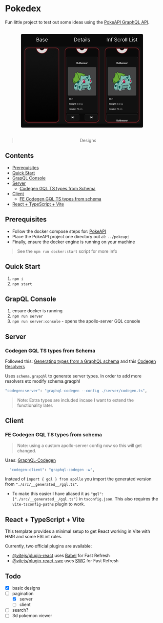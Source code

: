 # Pokedex

Fun little project to test out some ideas using the [PokeAPI GraphQL API](https://github.com/PokeAPI/pokeapi?tab=readme-ov-file).

<p align="center" style="padding:16px;">
  <img src="./docs/designs/Pokedex.png" style="max-width:400px;" alt="Pokedex Designs" />
  <blockquote align="center">Designs</blockquote>
</p>

## Contents

- [Prerequisites](#prerequisites)
- [Quick Start](#quick-start)
- [GrapQL Console](#grapql-console)
- [Server](#server)
  - [Codegen GQL TS types from Schema](#codegen-gql-ts-types-from-schema)
- [Client](#client)
  - [FE Codegen GQL TS types from schema](#fe-codegen-gql-ts-types-from-schema)
- [React + TypeScript + Vite](#react-+-typescript-+-vite)

## Prerequisites

- Follow the docker compose steps for: [PokeAPI](https://github.com/PokeAPI/pokeapi?tab=readme-ov-file)
- Place the PokeAPI project one directory out at: `../pokeapi`
- Finally, ensure the docker engine is running on your machine

> See the `npm run docker:start` script for more info

## Quick Start

1. `npm i`
2. `npm start`

## GrapQL Console

1. ensure docker is running
2. `npm run server`
3. `npm run server:console` - opens the apollo-server GQL console

## Server

### Codegen GQL TS types from Schema

Followed this: [Generating types from a GraphQL schema](https://www.apollographql.com/docs/apollo-server/workflow/generate-types/)
and this [Codegen Resolvers](https://the-guild.dev/graphql/codegen/plugins/typescript/typescript-resolvers)

Uses `schema.grapqhl` to generate server types. In order to add more resolvers etc modify schema.graqphl

```sh
"codegen:server": "graphql-codegen --config ./server/codegen.ts",
```

> Note: Extra types are included incase I want to extend the functionality later.

## Client

### FE Codegen GQL TS types from schema

> Note: using a custom apollo-server config now so this will get changed.

Uses: [GraphQL-Codegen](https://the-guild.dev/graphql/codegen/docs/config-reference)

```sh
  "codegen:client": "graphql-codegen -w",
```

Instead of `import { gql } from apollo` you import the generated version from `"./src/__generated__/gql.ts"`.

- To make this easier I have aliased it as `"gql": ["./src/__generated__/gql.ts"]` in `tsconfig.json`.
  This also requires the `vite-tsconfig-paths` plugin to work.

## React + TypeScript + Vite

This template provides a minimal setup to get React working in Vite with HMR and some ESLint rules.

Currently, two official plugins are available:

- [@vitejs/plugin-react](https://github.com/vitejs/vite-plugin-react/blob/main/packages/plugin-react/README.md) uses [Babel](https://babeljs.io/) for Fast Refresh
- [@vitejs/plugin-react-swc](https://github.com/vitejs/vite-plugin-react-swc) uses [SWC](https://swc.rs/) for Fast Refresh

## Todo

- [x] basic designs
- [ ] pagination
  - [x] server
  - [ ] client
- [ ] search?
- [ ] 3d pokemon viewer

